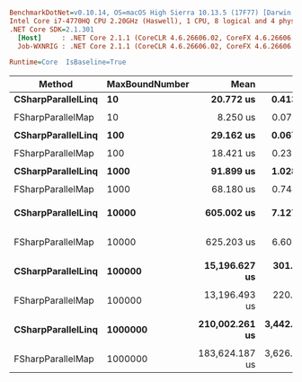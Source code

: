 ``` ini

BenchmarkDotNet=v0.10.14, OS=macOS High Sierra 10.13.5 (17F77) [Darwin 17.6.0]
Intel Core i7-4770HQ CPU 2.20GHz (Haswell), 1 CPU, 8 logical and 4 physical cores
.NET Core SDK=2.1.301
  [Host]     : .NET Core 2.1.1 (CoreCLR 4.6.26606.02, CoreFX 4.6.26606.05), 64bit RyuJIT
  Job-WXNRIG : .NET Core 2.1.1 (CoreCLR 4.6.26606.02, CoreFX 4.6.26606.05), 64bit RyuJIT

Runtime=Core  IsBaseline=True  

```
|             Method | MaxBoundNumber |           Mean |         Error |        StdDev |            Min |            Max |         Median | Scaled | Rank |     Gen 0 |     Gen 1 |     Gen 2 |   Allocated |
|------------------- |--------------- |---------------:|--------------:|--------------:|---------------:|---------------:|---------------:|-------:|-----:|----------:|----------:|----------:|------------:|
| **CSharpParallelLinq** |             **10** |      **20.772 us** |     **0.4133 us** |     **0.5076 us** |      **20.189 us** |      **22.198 us** |      **20.656 us** |   **1.00** |    **1** |    **1.6785** |    **0.0305** |         **-** |     **5.57 KB** |
|                    |                |                |               |               |                |                |                |        |      |           |           |           |             |
|  FSharpParallelMap |             10 |       8.250 us |     0.0782 us |     0.0732 us |       8.092 us |       8.386 us |       8.242 us |   1.00 |    1 |    0.5188 |         - |         - |     2.95 KB |
|                    |                |                |               |               |                |                |                |        |      |           |           |           |             |
| **CSharpParallelLinq** |            **100** |      **29.162 us** |     **0.0671 us** |     **0.0561 us** |      **29.079 us** |      **29.290 us** |      **29.169 us** |   **1.00** |    **1** |    **2.5940** |    **0.0916** |         **-** |     **7.47 KB** |
|                    |                |                |               |               |                |                |                |        |      |           |           |           |             |
|  FSharpParallelMap |            100 |      18.421 us |     0.2323 us |     0.2173 us |      18.121 us |      18.871 us |      18.448 us |   1.00 |    1 |    1.3123 |         - |         - |     6.15 KB |
|                    |                |                |               |               |                |                |                |        |      |           |           |           |             |
| **CSharpParallelLinq** |           **1000** |      **91.899 us** |     **1.0289 us** |     **0.9624 us** |      **90.416 us** |      **93.538 us** |      **91.984 us** |   **1.00** |    **1** |   **12.0850** |    **1.7090** |         **-** |    **21.48 KB** |
|                    |                |                |               |               |                |                |                |        |      |           |           |           |             |
|  FSharpParallelMap |           1000 |      68.180 us |     0.7442 us |     0.6961 us |      67.139 us |      69.435 us |      68.142 us |   1.00 |    1 |    8.6670 |    0.9766 |         - |    27.74 KB |
|                    |                |                |               |               |                |                |                |        |      |           |           |           |             |
| **CSharpParallelLinq** |          **10000** |     **605.002 us** |     **7.1277 us** |     **6.6673 us** |     **593.383 us** |     **617.077 us** |     **606.152 us** |   **1.00** |    **1** |  **123.0469** |   **59.5703** |         **-** |   **156.41 KB** |
|                    |                |                |               |               |                |                |                |        |      |           |           |           |             |
|  FSharpParallelMap |          10000 |     625.203 us |     6.6079 us |     6.1810 us |     615.162 us |     635.469 us |     623.875 us |   1.00 |    1 |   93.7500 |   46.8750 |         - |   296.23 KB |
|                    |                |                |               |               |                |                |                |        |      |           |           |           |             |
| **CSharpParallelLinq** |         **100000** |  **15,196.627 us** |   **301.3056 us** |   **358.6829 us** |  **14,415.389 us** |  **15,827.295 us** |  **15,261.264 us** |   **1.00** |    **1** | **1062.5000** |  **625.0000** |  **468.7500** |  **1461.41 KB** |
|                    |                |                |               |               |                |                |                |        |      |           |           |           |             |
|  FSharpParallelMap |         100000 |  13,196.493 us |   220.6421 us |   206.3887 us |  12,959.584 us |  13,561.944 us |  13,111.834 us |   1.00 |    1 |  984.3750 |  687.5000 |  546.8750 |  2516.82 KB |
|                    |                |                |               |               |                |                |                |        |      |           |           |           |             |
| **CSharpParallelLinq** |        **1000000** | **210,002.261 us** | **3,442.3043 us** | **3,051.5128 us** | **204,882.413 us** | **215,306.163 us** | **210,222.913 us** |   **1.00** |    **1** | **6437.5000** | **2625.0000** | **1000.0000** | **14762.59 KB** |
|                    |                |                |               |               |                |                |                |        |      |           |           |           |             |
|  FSharpParallelMap |        1000000 | 183,624.187 us | 3,626.8206 us | 8,619.5230 us | 165,225.403 us | 202,199.153 us | 185,871.591 us |   1.00 |    1 | 6187.5000 | 2000.0000 |  812.5000 | 21734.35 KB |
